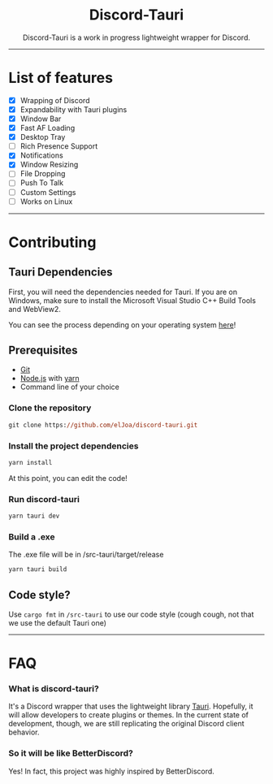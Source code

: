 <h1 align="center">Discord-Tauri</h1>

<p align="center">
    Discord-Tauri is a work in progress lightweight wrapper for Discord.
</p>

---

# List of features
- [x] Wrapping of Discord
- [x] Expandability with Tauri plugins
- [x] Window Bar
- [x] Fast AF Loading
- [x] Desktop Tray
- [ ] Rich Presence Support
- [x] Notifications
- [x] Window Resizing
- [ ] File Dropping
- [ ] Push To Talk
- [ ] Custom Settings
- [ ] Works on Linux

---

# Contributing

## Tauri Dependencies

First, you will need the dependencies needed for Tauri. If you are on Windows, make sure to install the Microsoft Visual Studio C++ Build Tools and WebView2.

You can see the process depending on your operating system <a href="https://tauri.studio/en/docs/getting-started/intro">here</a>!

## Prerequisites
- [Git](https://git-scm.com)
- [Node.js](https://nodejs.org/en/) with [yarn](https://yarnpkg.com/getting-started)
- Command line of your choice

### Clone the repository
```ps
git clone https://github.com/elJoa/discord-tauri.git
```
### Install the project dependencies
```ps
yarn install
```
At this point, you can edit the code!
### Run discord-tauri
```ps
yarn tauri dev
```
### Build a .exe
The .exe file will be in /src-tauri/target/release
```ps
yarn tauri build
```

## Code style?
Use `cargo fmt` in `/src-tauri` to use our code style (cough cough, not that we use the default Tauri one)

---

# FAQ

### What is discord-tauri?
It's a Discord wrapper that uses the lightweight library [Tauri](https://tauri.studio). Hopefully, it will allow developers to create plugins or themes. In the current state of development, though, we are still replicating the original Discord client behavior.

### So it will be like BetterDiscord?
Yes! In fact, this project was highly inspired by BetterDiscord.
